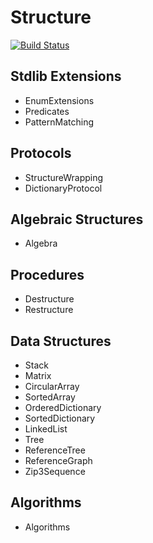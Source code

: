 # Structure

[![Build Status](https://travis-ci.org/dn-m/Structure.svg?branch=master)](https://travis-ci.org/dn-m/Structure) 

## Stdlib Extensions
- EnumExtensions
- Predicates
- PatternMatching

## Protocols
- StructureWrapping
- DictionaryProtocol

## Algebraic Structures
- Algebra

## Procedures
- Destructure
- Restructure

## Data Structures
- Stack
- Matrix
- CircularArray 
- SortedArray
- OrderedDictionary
- SortedDictionary
- LinkedList
- Tree
- ReferenceTree
- ReferenceGraph
- Zip3Sequence

## Algorithms
- Algorithms